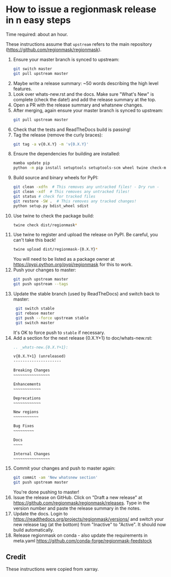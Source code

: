 # How to issue a regionmask release in n easy steps

Time required: about an hour.

These instructions assume that `upstream` refers to the main repository
(<https://github.com/regionmask/regionmask>).

<!-- markdownlint-disable MD031 -->

 1. Ensure your master branch is synced to upstream:
     ```sh
     git switch master
     git pull upstream master
     ```
 2. Maybe write a release summary: ~50 words describing the high level features.
 3. Look over whats-new.rst and the docs. Make sure "What's New" is complete
    (check the date!) and add the release summary at the top.
 4. Open a PR with the release summary and whatsnew changes.
 5. After merging, again ensure your master branch is synced to upstream:
     ```sh
     git pull upstream master
     ```
 7. Check that the tests and ReadTheDocs build is passing!
 8. Tag the release (remove the curly braces):
      ```sh
      git tag -a v{0.X.Y} -m 'v{0.X.Y}'
      ```
 9. Ensure the dependencies for building are installed:
      ```sh
      mamba update pip
      python -m pip install setuptools setuptools-scm wheel twine check-manifest
      ```
10. Build source and binary wheels for PyPI:
      ```sh
      git clean -xdfn  # This removes any untracked files! - Dry run -
      git clean -xdf  # This removes any untracked files!
      git status # check for tracked files
      git restore -SW .  # This removes any tracked changes!
      python setup.py bdist_wheel sdist
      ```
11. Use twine to check the package build:
      ```sh
      twine check dist/regionmask*
      ```
12. Use twine to register and upload the release on PyPI. Be careful, you can't
    take this back!
      ```sh
      twine upload dist/regionmask-{0.X.Y}*
      ```
    You will need to be listed as a package owner at
    <https://pypi.python.org/pypi/regionmask> for this to work.
13. Push your changes to master:
      ```sh
      git push upstream master
      git push upstream --tags
      ```
14. Update the stable branch (used by ReadTheDocs) and switch back to master:
     ```sh
      git switch stable
      git rebase master
      git push --force upstream stable
      git switch master
     ```
    It's OK to force push to `stable` if necessary.
15. Add a section for the next release {0.X.Y+1} to doc/whats-new.rst:
     ```rst
     .. _whats-new.{0.X.Y+1}:

     v{0.X.Y+1} (unreleased)
     ---------------------

     Breaking Changes
     ~~~~~~~~~~~~~~~~

     Enhancements
     ~~~~~~~~~~~~

     Deprecations
     ~~~~~~~~~~~~

     New regions
     ~~~~~~~~~~~

     Bug Fixes
     ~~~~~~~~~

     Docs
     ~~~~

     Internal Changes
     ~~~~~~~~~~~~~~~~

     ```
16. Commit your changes and push to master again:
      ```sh
      git commit -am 'New whatsnew section'
      git push upstream master
      ```
    You're done pushing to master!
17. Issue the release on GitHub. Click on "Draft a new release" at
    <https://github.com/regionmask/regionmask/releases>. Type in the version number
    and paste the release summary in the notes.
18. Update the docs. Login to <https://readthedocs.org/projects/regionmask/versions/>
    and switch your new release tag (at the bottom) from "Inactive" to "Active".
    It should now build automatically.
19. Release regionmask on conda - also update the requirements in meta.yaml <https://github.com/conda-forge/regionmask-feedstock>

<!-- markdownlint-enable MD013 -->

## Credit

These instructions were copied from xarray.
